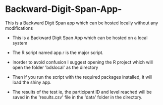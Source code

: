 # Backward-Digit-Span-App-
This is a Backward Digit Span app which can be hosted locally without any modifications
- This is a Backward Digit Span App which can be hosted on a local system

- The R script named app.r is the major script. 

- Inorder to avoid confusion I suggest opening the R project which will open the folder 'bdslocal' as the directory 

- Then if you run the script with the required packages installed, it will load the shiny app. 

- The results of the test ie, the participant ID and level reached will be saved 
in the 'results.csv' file in the 'data' folder in the directory. 

